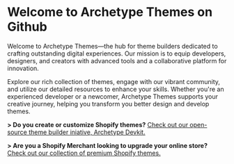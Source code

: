 # Welcome to Archetype Themes on Github

Welcome to Archetype Themes—the hub for theme builders dedicated to crafting outstanding digital experiences. Our mission is to equip developers, designers, and creators with advanced tools and a collaborative platform for innovation.

Explore our rich collection of themes, engage with our vibrant community, and utilize our detailed resources to enhance your skills. Whether you're an experienced developer or a newcomer, Archetype Themes supports your creative journey, helping you transform you better design and develop themes.

**> Do you create or customize Shopify themes?** [Check out our open-source theme builder iniative, Archetype Devkit.](https://github.com/archetype-themes/devkit)

**> Are you a Shopify Merchant looking to upgrade your online store?** [Check out our collection of premium Shopify themes.](https://archetypethemes.co/collections/themes)
